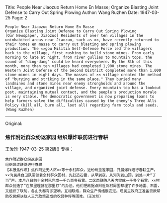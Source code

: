 Title: People Near Jiaozuo Return Home En Masse; Organize Blasting Joint Defense to Carry Out Spring Plowing
Author: Wang Ruzhen
Date: 1947-03-25
Page: 2

    People Near Jiaozuo Return Home En Masse
    Organize Blasting Joint Defense to Carry Out Spring Plowing
    [Our Newspaper, Jiaozuo] Residents of over ten villages in the uninhabited areas near Jiaozuo, such as ××, have recently returned to their homes en masse to carry out blasting and spring plowing production. The ××gou Militia Self-Defense Force led the villagers back to the village, first rushing to build stone mines. From early morning to late at night, from river gullies to mountain tops, the sound of "ding-dang" could be heard everywhere. By the 8th of this month, more than ten villages had completed 1,900 stone mines. The Western Joint Defense of the Second District completed more than 1,000 stone mines in eight days. The masses of ×× village created the method of "burying and striking in the same place." They buried many landmines and stone mines near enemy strongholds and around the village, and organized joint defense. Every mountain top has a lookout post, maintaining mutual contact, and the people's production morale is very stable. The democratic government is now preparing loans to help farmers solve the difficulties caused by the enemy's Three Alls Policy (kill all, burn all, loot all) regarding farm tools and seeds. (Wang Ruzhen)



<hr /> 

Original: 


### 焦作附近群众纷返家园  组织爆炸联防进行春耕
王汝珍
1947-03-25
第2版()
专栏：

    焦作附近群众纷返家园
    组织爆炸联防进行春耕
    【本报焦作讯】焦作附近无人区××等十余村群众，近纷纷重返家园，开展爆炸进行春耕生产。××沟民兵自卫队带领着全村群众回村，先赶造石雷，从早到夜，从河沟到山顶，到处一片“丁当”声。本月八日前十余村已完成一千九百多石雷。二区西联防八天内完成一千多个石雷。××村群众创造了“在那里埋就在那里打”的办法。他们把敌据点附近及村周围都埋了许多地雷、石雷，又组织了联防，各山头都有＠望哨，互相联络，群众生产情绪很安定。现民主政府正准备贷款帮助农民解决敌人三光政策造成的农具种籽等困难。（王汝珍）
